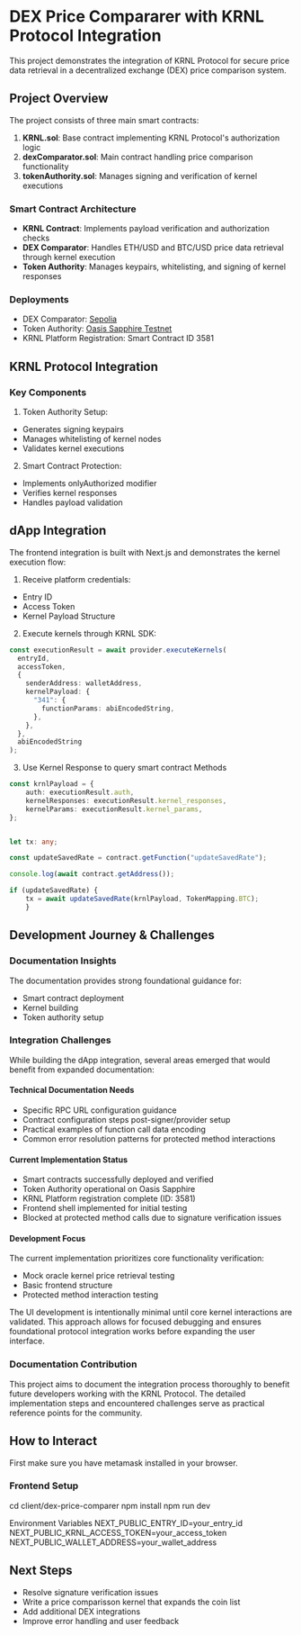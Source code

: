 # DEX Price Compararer with KRNL Protocol Integration

This project demonstrates the integration of KRNL Protocol for secure price data retrieval in a decentralized exchange (DEX) price comparison system.

## Project Overview

The project consists of three main smart contracts:

1. **KRNL.sol**: Base contract implementing KRNL Protocol's authorization logic
2. **dexComparator.sol**: Main contract handling price comparison functionality
3. **tokenAuthority.sol**: Manages signing and verification of kernel executions

### Smart Contract Architecture

- **KRNL Contract**: Implements payload verification and authorization checks
- **DEX Comparator**: Handles ETH/USD and BTC/USD price data retrieval through kernel execution
- **Token Authority**: Manages keypairs, whitelisting, and signing of kernel responses

### Deployments

- DEX Comparator: [Sepolia](https://sepolia.etherscan.io/address/0xdD870eB3378cfae3E7beE375279aB22cf5712401#code)
- Token Authority: [Oasis Sapphire Testnet](https://explorer.oasis.io/testnet/sapphire/address/0x4c9AD908A26a9c560cc7c341f1f971A4Be10DAC8/code#code)
- KRNL Platform Registration: Smart Contract ID 3581

## KRNL Protocol Integration

### Key Components

1. Token Authority Setup:

- Generates signing keypairs
- Manages whitelisting of kernel nodes
- Validates kernel executions

2. Smart Contract Protection:

- Implements onlyAuthorized modifier
- Verifies kernel responses
- Handles payload validation

## dApp Integration

The frontend integration is built with Next.js and demonstrates the kernel execution flow:

1. Receive platform credentials:

- Entry ID
- Access Token
- Kernel Payload Structure

2. Execute kernels through KRNL SDK:

```typescript
const executionResult = await provider.executeKernels(
  entryId,
  accessToken,
  {
    senderAddress: walletAddress,
    kernelPayload: {
      "341": {
        functionParams: abiEncodedString,
      },
    },
  },
  abiEncodedString
);
```

3. Use Kernel Response to query smart contract Methods

```typescript
const krnlPayload = {
    auth: executionResult.auth,
    kernelResponses: executionResult.kernel_responses,
    kernelParams: executionResult.kernel_params,
};


let tx: any;

const updateSavedRate = contract.getFunction("updateSavedRate");

console.log(await contract.getAddress());

if (updateSavedRate) {
    tx = await updateSavedRate(krnlPayload, TokenMapping.BTC);
    }
```

## Development Journey & Challenges

### Documentation Insights
The documentation provides strong foundational guidance for:
- Smart contract deployment
- Kernel building
- Token authority setup

### Integration Challenges
While building the dApp integration, several areas emerged that would benefit from expanded documentation:

#### Technical Documentation Needs
- Specific RPC URL configuration guidance
- Contract configuration steps post-signer/provider setup
- Practical examples of function call data encoding
- Common error resolution patterns for protected method interactions

#### Current Implementation Status
- Smart contracts successfully deployed and verified
- Token Authority operational on Oasis Sapphire
- KRNL Platform registration complete (ID: 3581)
- Frontend shell implemented for initial testing
- Blocked at protected method calls due to signature verification issues

#### Development Focus
The current implementation prioritizes core functionality verification:
- Mock oracle kernel price retrieval testing
- Basic frontend structure
- Protected method interaction testing

The UI development is intentionally minimal until core kernel interactions are validated. This approach allows for focused debugging and ensures foundational protocol integration works before expanding the user interface.

### Documentation Contribution
This project aims to document the integration process thoroughly to benefit future developers working with the KRNL Protocol. The detailed implementation steps and encountered challenges serve as practical reference points for the community.

## How to Interact
 First make sure you have metamask installed in your browser.

### Frontend Setup

cd client/dex-price-comparer
npm install
npm run dev


Environment Variables
NEXT_PUBLIC_ENTRY_ID=your_entry_id
NEXT_PUBLIC_KRNL_ACCESS_TOKEN=your_access_token
NEXT_PUBLIC_WALLET_ADDRESS=your_wallet_address


## Next Steps

- Resolve signature verification issues
- Write a price comparisson kernel that expands the coin list
- Add additional DEX integrations
- Improve error handling and user feedback
